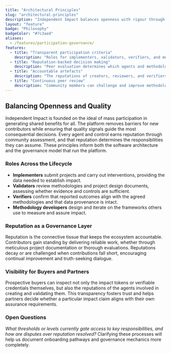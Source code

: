 ```yaml
---
title: "Architectural Principles"
slug: "architectural-principles"
description: "Independent Impact balances openness with rigour through reputation-led governance, transparent artefacts, and accountable participation."
layout: "feature"
badge: "Philosophy"
badgeColor: "#7c3aed"
aliases:
  - /features/participation-governance/
features:
  - title: "Transparent participation criteria"
    description: "Roles for implementers, validators, verifiers, and methodology developers are open to new entrants, with clear requirements based on reputation."
  - title: "Reputation-backed decision making"
    description: "Peer evaluation determines which agents and methodologies earn the reputation needed to advance projects through the platform."
  - title: "Accountable artefacts"
    description: "The reputations of creators, reviewers, and verifiers are attached to each artefact, giving buyers clarity on who stood behind every claim."
  - title: "Continuous peer review"
    description: "Community members can challenge and improve methodologies, credentials, and controls, ensuring the system keeps evolving toward higher quality."
---
```


## Balancing Openness and Quality

Independent Impact is founded on the ideal of mass participation in generating shared benefits for all. The platform removes barriers for new contributors while ensuring that quality signals guide the most consequential decisions. Every agent and control earns reputation through community assessment, and that reputation determines the responsibilities they can assume. These principles inform both the software architecture and the governance model that run the platform.

### Roles Across the Lifecycle

- **Implementers** submit projects and carry out interventions, providing the data needed to establish impact.
- **Validators** review methodologies and project design documents, assessing whether evidence and controls are sufficient.
- **Verifiers** confirm that reported outcomes align with the agreed methodologies and that data provenance is intact.
- **Methodology developers** design and iterate on the frameworks others use to measure and assure impact.

### Reputation as a Governance Layer

Reputation is the connective tissue that keeps the ecosystem accountable. Contributors gain standing by delivering reliable work, whether through meticulous project documentation or thorough evaluations. Reputations decay or are challenged when contributions fall short, encouraging continual improvement and truth-seeking dialogue.

### Visibility for Buyers and Partners

Prospective buyers can inspect not only the impact tokens or verifiable credentials themselves, but also the reputations of the agents involved in creating and validating them. This transparency fosters trust and helps partners decide whether a particular impact claim aligns with their own assurance requirements.

### Open Questions

_What thresholds or levels currently gate access to key responsibilities, and how are disputes over reputation resolved?_ Clarifying these processes will help us document onboarding pathways and governance mechanics more completely.
